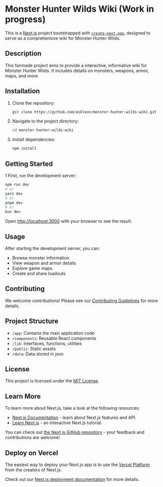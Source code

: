 # Monster Hunter Wilds Wiki (Work in progress)

This is a [Next.js](https://nextjs.org) project bootstrapped with [`create-next-app`](https://nextjs.org/docs/app/api-reference/cli/create-next-app), designed to serve as a comprehensive wiki for Monster Hunter Wilds.

## Description

This fanmade project aims to provide a interactive, informative wiki for Monster Hunter Wilds. It includes details on monsters, weapons, armor, maps, and more.


## Installation

1. Clone the repository:
   ```bash
   git clone https://github.com/askleon/monster-hunter-wilds-wiki.git
   ```
2. Navigate to the project directory:
   ```bash
   cd monster-hunter-wilds-wiki
   ```
3. Install dependencies:
   ```bash
   npm install
   ```

## Getting Started
1
First, run the development server:

```bash
npm run dev
# or
yarn dev
# or
pnpm dev
# or
bun dev
```
Open [http://localhost:3000](http://localhost:3000) with your browser to see the result.


## Usage

After starting the development server, you can:

- Browse monster information
- View weapon and armor details
- Explore game maps
- Create and share loadouts

## Contributing

We welcome contributions! Please see our [Contributing Guidelines](CONTRIBUTING.md) for more details.

## Project Structure

- `/app`: Contains the main application code
- `/components`: Reusable React components
- `/lib`: Interfaces, functions, utilities
- `/public`: Static assets
- `/data`: Data stored in json

## License

This project is licensed under the [MIT License](LICENSE).

## Learn More

To learn more about Next.js, take a look at the following resources:

- [Next.js Documentation](https://nextjs.org/docs) - learn about Next.js features and API.
- [Learn Next.js](https://nextjs.org/learn) - an interactive Next.js tutorial.

You can check out [the Next.js GitHub repository](https://github.com/vercel/next.js) - your feedback and contributions are welcome!

## Deploy on Vercel

The easiest way to deploy your Next.js app is to use the [Vercel Platform](https://vercel.com/new?utm_medium=default-template&filter=next.js&utm_source=create-next-app&utm_campaign=create-next-app-readme) from the creators of Next.js.

Check out our [Next.js deployment documentation](https://nextjs.org/docs/app/building-your-application/deploying) for more details.
